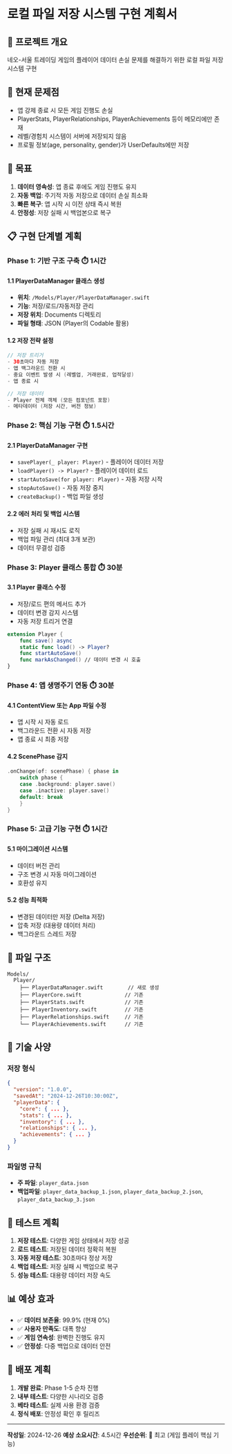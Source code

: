 # 로컬 파일 저장 시스템 구현 계획서

## 📌 프로젝트 개요
네오-서울 트레이딩 게임의 플레이어 데이터 손실 문제를 해결하기 위한 로컬 파일 저장 시스템 구현

## 🚨 현재 문제점
- 앱 강제 종료 시 모든 게임 진행도 손실
- PlayerStats, PlayerRelationships, PlayerAchievements 등이 메모리에만 존재
- 레벨/경험치 시스템이 서버에 저장되지 않음
- 프로필 정보(age, personality, gender)가 UserDefaults에만 저장

## 🎯 목표
1. **데이터 영속성**: 앱 종료 후에도 게임 진행도 유지
2. **자동 백업**: 주기적 자동 저장으로 데이터 손실 최소화
3. **빠른 복구**: 앱 시작 시 이전 상태 즉시 복원
4. **안정성**: 저장 실패 시 백업본으로 복구

## 📋 구현 단계별 계획

### Phase 1: 기반 구조 구축 ⏱️ 1시간
#### 1.1 PlayerDataManager 클래스 생성
- **위치**: `/Models/Player/PlayerDataManager.swift`
- **기능**: 저장/로드/자동저장 관리
- **저장 위치**: Documents 디렉토리
- **파일 형태**: JSON (Player의 Codable 활용)

#### 1.2 저장 전략 설정
```swift
// 저장 트리거
- 30초마다 자동 저장
- 앱 백그라운드 전환 시
- 중요 이벤트 발생 시 (레벨업, 거래완료, 업적달성)
- 앱 종료 시

// 저장 데이터
- Player 전체 객체 (모든 컴포넌트 포함)
- 메타데이터 (저장 시간, 버전 정보)
```

### Phase 2: 핵심 기능 구현 ⏱️ 1.5시간
#### 2.1 PlayerDataManager 구현
- `savePlayer(_ player: Player)` - 플레이어 데이터 저장
- `loadPlayer() -> Player?` - 플레이어 데이터 로드
- `startAutoSave(for player: Player)` - 자동 저장 시작
- `stopAutoSave()` - 자동 저장 중지
- `createBackup()` - 백업 파일 생성

#### 2.2 에러 처리 및 백업 시스템
- 저장 실패 시 재시도 로직
- 백업 파일 관리 (최대 3개 보관)
- 데이터 무결성 검증

### Phase 3: Player 클래스 통합 ⏱️ 30분
#### 3.1 Player 클래스 수정
- 저장/로드 편의 메서드 추가
- 데이터 변경 감지 시스템
- 자동 저장 트리거 연결

```swift
extension Player {
    func save() async
    static func load() -> Player?
    func startAutoSave()
    func markAsChanged() // 데이터 변경 시 호출
}
```

### Phase 4: 앱 생명주기 연동 ⏱️ 30분
#### 4.1 ContentView 또는 App 파일 수정
- 앱 시작 시 자동 로드
- 백그라운드 전환 시 자동 저장
- 앱 종료 시 최종 저장

#### 4.2 ScenePhase 감지
```swift
.onChange(of: scenePhase) { phase in
    switch phase {
    case .background: player.save()
    case .inactive: player.save()
    default: break
    }
}
```

### Phase 5: 고급 기능 구현 ⏱️ 1시간
#### 5.1 마이그레이션 시스템
- 데이터 버전 관리
- 구조 변경 시 자동 마이그레이션
- 호환성 유지

#### 5.2 성능 최적화
- 변경된 데이터만 저장 (Delta 저장)
- 압축 저장 (대용량 데이터 처리)
- 백그라운드 스레드 저장

## 📁 파일 구조
```
Models/
  Player/
    ├── PlayerDataManager.swift        // 새로 생성
    ├── PlayerCore.swift              // 기존
    ├── PlayerStats.swift             // 기존
    ├── PlayerInventory.swift         // 기존
    ├── PlayerRelationships.swift     // 기존
    └── PlayerAchievements.swift      // 기존
```

## 🔧 기술 사양

### 저장 형식
```json
{
  "version": "1.0.0",
  "savedAt": "2024-12-26T10:30:00Z",
  "playerData": {
    "core": { ... },
    "stats": { ... },
    "inventory": { ... },
    "relationships": { ... },
    "achievements": { ... }
  }
}
```

### 파일명 규칙
- **주 파일**: `player_data.json`
- **백업파일**: `player_data_backup_1.json`, `player_data_backup_2.json`, `player_data_backup_3.json`

## 🧪 테스트 계획
1. **저장 테스트**: 다양한 게임 상태에서 저장 성공
2. **로드 테스트**: 저장된 데이터 정확히 복원
3. **자동 저장 테스트**: 30초마다 정상 저장
4. **백업 테스트**: 저장 실패 시 백업으로 복구
5. **성능 테스트**: 대용량 데이터 저장 속도

## 📊 예상 효과
- ✅ **데이터 보존율**: 99.9% (현재 0%)
- ✅ **사용자 만족도**: 대폭 향상
- ✅ **게임 연속성**: 완벽한 진행도 유지
- ✅ **안정성**: 다중 백업으로 데이터 안전

## 🚀 배포 계획
1. **개발 완료**: Phase 1-5 순차 진행
2. **내부 테스트**: 다양한 시나리오 검증
3. **베타 테스트**: 실제 사용 환경 검증
4. **정식 배포**: 안정성 확인 후 릴리즈

---
**작성일**: 2024-12-26
**예상 소요시간**: 4.5시간
**우선순위**: 🔴 최고 (게임 플레이 핵심 기능)